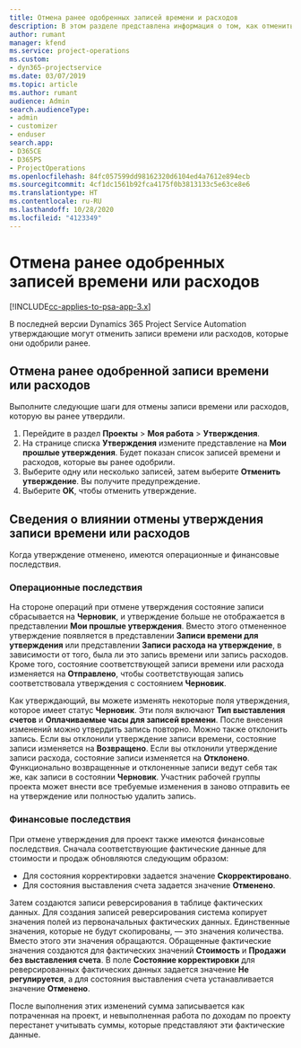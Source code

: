 ```yaml
---
title: Отмена ранее одобренных записей времени и расходов
description: В этом разделе представлена информация о том, как отменить утвержденную транзакцию времени или расходов проекта.
author: rumant
manager: kfend
ms.service: project-operations
ms.custom:
- dyn365-projectservice
ms.date: 03/07/2019
ms.topic: article
ms.author: rumant
audience: Admin
search.audienceType:
- admin
- customizer
- enduser
search.app:
- D365CE
- D365PS
- ProjectOperations
ms.openlocfilehash: 84fc057599dd98162320d6104ed4a7612e894ecb
ms.sourcegitcommit: 4cf1dc1561b92fca4175f0b3813133c5e63ce8e6
ms.translationtype: HT
ms.contentlocale: ru-RU
ms.lasthandoff: 10/28/2020
ms.locfileid: "4123349"
---
```

# <a name="cancel-previously-approved-time-or-expense-entries"></a>Отмена ранее одобренных записей времени или расходов

[!INCLUDE[cc-applies-to-psa-app-3.x](../includes/cc-applies-to-psa-app-3x.md)]

В последней версии Dynamics 365 Project Service Automation утверждающие могут отменить записи времени или расходов, которые они одобрили ранее.

## <a name="cancel-a-previously-approved-time-or-expense-entry"></a>Отмена ранее одобренной записи времени или расходов

Выполните следующие шаги для отмены записи времени или расходов, которую вы ранее утвердили.

1. Перейдите в раздел **Проекты** \> **Моя работа** \> **Утверждения**.
2. На странице списка **Утверждения** измените представление на **Мои прошлые утверждения**. Будет показан список записей времени и расходов, которые вы ранее одобрили.
3. Выберите одну или несколько записей, затем выберите **Отменить утверждение**. Вы получите предупреждение.
4. Выберите **OK**, чтобы отменить утверждение.

## <a name="understand-the-impact-of-canceling-a-time-or-expense-entry-approval"></a>Сведения о влиянии отмены утверждения записи времени или расходов

Когда утверждение отменено, имеются операционные и финансовые последствия.

### <a name="operational-impact"></a>Операционные последствия

На стороне операций при отмене утверждения состояние записи сбрасывается на **Черновик**, и утверждение больше не отображается в представлении **Мои прошлые утверждения**. Вместо этого отмененное утверждение появляется в представлении **Записи времени для утверждения** или представлении **Записи расхода на утверждение**, в зависимости от того, была ли это запись времени или запись расходов. Кроме того, состояние соответствующей записи времени или расхода изменяется на **Отправлено**, чтобы соответствующая запись соответствовала утверждения с состоянием **Черновик**.

Как утверждающий, вы можете изменять некоторые поля утверждения, которое имеет статус **Черновик**. Эти поля включают **Тип выставления счетов** и **Оплачиваемые часы для записей времени**. После внесения изменений можно утвердить запись повторно. Можно также отклонить запись. Если вы отклонили утверждение записи времени, состояние записи изменяется на **Возвращено**. Если вы отклонили утверждение записи расхода, состояние записи изменяется на **Отклонено**. Функционально возвращенные и отклоненные записи ведут себя так же, как записи в состоянии **Черновик**. Участник рабочей группы проекта может внести все требуемые изменения в заново отправить ее на утверждение или полностью удалить запись.

### <a name="financial-impact"></a>Финансовые последствия

При отмене утверждения для проект также имеются финансовые последствия. Сначала соответствующие фактические данные для стоимости и продаж обновляются следующим образом:

- Для состояния корректировки задается значение **Скорректировано**.
- Для состояния выставления счета задается значение **Отменено**.

Затем создаются записи реверсирования в таблице фактических данных. Для создания записей реверсирования система копирует значения полей из первоначальных фактических данных. Единственные значения, которые не будут скопированы, — это значения количества. Вместо этого эти значения обращаются. Обращенные фактические значения создаются для фактических значений **Стоимость** и **Продажи без выставления счета**. В поле **Состояние корректировки** для реверсированных фактических данных задается значение **Не регулируется**, а для состояния выставления счета устанавливается значение **Отменено**.

После выполнения этих изменений сумма записывается как потраченная на проект, и невыполненная работа по доходам по проекту перестанет учитывать суммы, которые представляют эти фактические данные.
